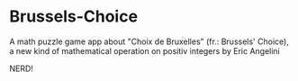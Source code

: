 # Brussels-Choice
A math puzzle game app about "Choix de Bruxelles" (fr.: Brussels' Choice), a new kind of mathematical operation on positiv integers by Eric Angelini

NERD!
